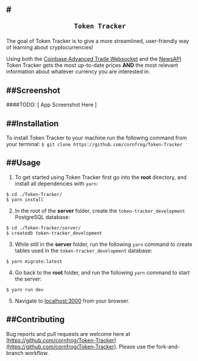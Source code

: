 #<p align="center">`Token Tracker`</p>
---
The goal of Token Tracker is to give a more streamlined, user-friendly way of learning about cryptocurrencies! 

Using both the [Coinbase Advanced Trade Websocket](https://docs.cloud.coinbase.com/advanced-trade-api/docs/ws-overview) and the [NewsAPI](https://newsapi.org/) Token Tracker gets the most up-to-date prices **AND** the most relevant information about whatever currency you are interested in.

##Screenshot
---
####TODO: [ App Screenshot Here ]

##Installation
---
To install Token Tracker to your machine run the following command from your terminal:
`$ git clone https://github.com/cornfrog/Token-Tracker`

##Usage
---
1. To get started using Token Tracker first go into the **root** directory, and install all dependencies with `yarn`:
```
$ cd ./Token-Tracker/
$ yarn install
```
2. In the root of the **server** folder, create the `token-tracker_development` PostgreSQL database:
```
$ cd ./Token-Tracker/server/
$ createdb token-tracker_development
``` 
3. While still in the **server** folder, run the following `yarn` command to create tables used in the `token-tracker_development` database:
```
$ yarn migrate:latest
```
4. Go back to the **root** folder, and run the following `yarn` command to start the server:
```
$ yarn run dev
```
5. Navigate to [localhost:3000](http://localhost:3000) from your browser.

##Contributing
---
Bug reports and pull requests are welcome here at [https://github.com/cornfrog/Token-Tracker](https://github.com/cornfrog/Token-Tracker). Please use the fork-and-branch workflow.
